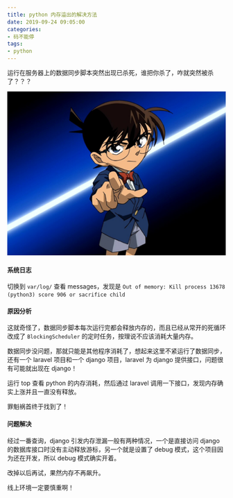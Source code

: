 ```yaml
---
title: python 内存溢出的解决方法
date: 2019-09-24 09:05:00
categories: 
- 码不能停
tags: 
- python
---
```


运行在服务器上的数据同步脚本突然出现已杀死，谁把你杀了，咋就突然被杀了？？？

![真実はいつも一つ！](/images/kn.jpg)

<!-- more -->

#### 系统日志
切换到 `var/log/` 查看 messages，发现是 `Out of memory: Kill process 13678 (python3) score 906 or sacrifice child`


#### 原因分析
这就奇怪了，数据同步脚本每次运行完都会释放内存的，而且已经从常开的死循环改成了 `BlockingScheduler` 的定时任务，按理说不应该消耗大量内存。

数据同步没问题，那就只能是其他程序消耗了，想起来这里不紧运行了数据同步，还有一个 laravel 项目和一个 django 项目，laravel 为 django 提供接口，问题很有可能就出现在 django！

运行 top 查看 python 的内存消耗，然后通过 laravel 调用一下接口，发现内存确实上涨并且一直没有释放。

罪魁祸首终于找到了！

#### 问题解决
经过一番查询，django 引发内存泄漏一般有两种情况，一个是直接访问 django 的数据库接口时没有主动释放游标，另一个就是设置了 debug 模式，这个项目因为还在开发，所以 debug 模式确实开着。

改掉以后再试，果然内存不再飙升。

线上环境一定要慎重啊！
